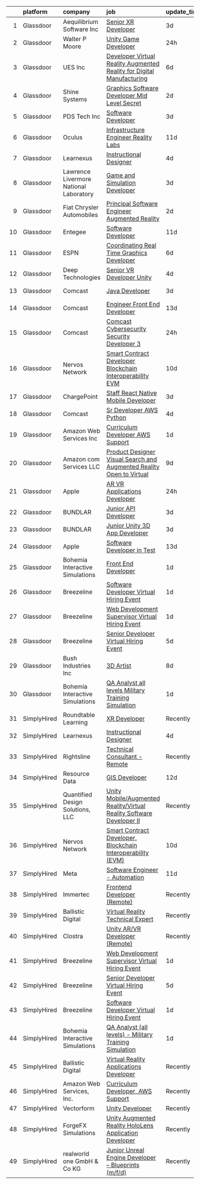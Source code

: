 

|    | platform    | company                                | job                                                                                                                                                                                                                                                                                                                                                                                                                                                                                                                                                                                                                                                                                                                                                                                                                                                                                                                                                                                                                                                                                                                                                                                                                                                                                                                                                                                                                                                                                                                                                                                                                               | update_time   | location                |
|---:|:------------|:---------------------------------------|:----------------------------------------------------------------------------------------------------------------------------------------------------------------------------------------------------------------------------------------------------------------------------------------------------------------------------------------------------------------------------------------------------------------------------------------------------------------------------------------------------------------------------------------------------------------------------------------------------------------------------------------------------------------------------------------------------------------------------------------------------------------------------------------------------------------------------------------------------------------------------------------------------------------------------------------------------------------------------------------------------------------------------------------------------------------------------------------------------------------------------------------------------------------------------------------------------------------------------------------------------------------------------------------------------------------------------------------------------------------------------------------------------------------------------------------------------------------------------------------------------------------------------------------------------------------------------------------------------------------------------------|:--------------|:------------------------|
|  1 | Glassdoor   | Aequilibrium Software Inc              | [Senior XR Developer](https://www.glassdoor.com/partner/jobListing.htm?pos=127&ao=1136043&s=58&guid=00000181e6dd19f993dcd188a5512fd7&src=GD_JOB_AD&t=SR&vt=w&ea=1&cs=1_583e833e&cb=1657435659227&jobListingId=1007988224208&jrtk=3-0-1g7jdq6h8jrov801-1g7jdq6hjg4fg800-e9b3bde823853e84-)                                                                                                                                                                                                                                                                                                                                                                                                                                                                                                                                                                                                                                                                                                                                                                                                                                                                                                                                                                                                                                                                                                                                                                                                                                                                                                                                         | 3d            | Remote                  |
|  2 | Glassdoor   | Walter P Moore                         | [Unity Game Developer](https://www.glassdoor.com/partner/jobListing.htm?pos=120&ao=1136043&s=58&guid=00000181e6dd19f993dcd188a5512fd7&src=GD_JOB_AD&t=SR&vt=w&cs=1_e1749f59&cb=1657435659226&jobListingId=1007994178150&jrtk=3-0-1g7jdq6h8jrov801-1g7jdq6hjg4fg800-a406b2601580dbc4-)                                                                                                                                                                                                                                                                                                                                                                                                                                                                                                                                                                                                                                                                                                                                                                                                                                                                                                                                                                                                                                                                                                                                                                                                                                                                                                                                             | 24h           | Houston, TX             |
|  3 | Glassdoor   | UES  Inc                               | [Developer   Virtual Reality   Augmented Reality for Digital Manufacturing](https://www.glassdoor.com/partner/jobListing.htm?pos=115&ao=1136043&s=58&guid=00000181e6dd19f993dcd188a5512fd7&src=GD_JOB_AD&t=SR&vt=w&cs=1_378c08ed&cb=1657435659226&jobListingId=1007979372217&jrtk=3-0-1g7jdq6h8jrov801-1g7jdq6hjg4fg800-e2d9c4ebb3d76261-)                                                                                                                                                                                                                                                                                                                                                                                                                                                                                                                                                                                                                                                                                                                                                                                                                                                                                                                                                                                                                                                                                                                                                                                                                                                                                        | 6d            | Dayton, OH              |
|  4 | Glassdoor   | Shine Systems                          | [Graphics Software Developer  Mid Level   Secret ](https://www.glassdoor.com/partner/jobListing.htm?pos=118&ao=1136043&s=58&guid=00000181e6dd19f993dcd188a5512fd7&src=GD_JOB_AD&t=SR&vt=w&cs=1_877b95eb&cb=1657435659226&jobListingId=1007991168901&jrtk=3-0-1g7jdq6h8jrov801-1g7jdq6hjg4fg800-8b16fb561dcdfd87-)                                                                                                                                                                                                                                                                                                                                                                                                                                                                                                                                                                                                                                                                                                                                                                                                                                                                                                                                                                                                                                                                                                                                                                                                                                                                                                                 | 2d            | Bethesda, MD            |
|  5 | Glassdoor   | PDS Tech  Inc                          | [Software Developer](https://www.glassdoor.com/partner/jobListing.htm?pos=111&ao=1110586&s=58&guid=00000181e6dd19f993dcd188a5512fd7&src=GD_JOB_AD&t=SR&vt=w&ea=1&cs=1_b8bc5058&cb=1657435659225&jobListingId=1007987377855&cpc=A65DF3A704A48F9B&jrtk=3-0-1g7jdq6h8jrov801-1g7jdq6hjg4fg800-79c86ae366134147--6NYlbfkN0BLQ6hkz6GMEPsiDV6dZwFY4wMBUE_AioakCFmtqBrqGqP687vd9SjG831nUZLdlECmusHnAOTFLnYK3N7fukINjt2QAFZ0Sgdn8HiwhyTl-el-D_fZ3zFBoXjK6-gt6Us2wmwtguWbIt4fQ8-O97xAj_qyE0M9Q_SpvDyzMHDJyUZgZcNZDE8JVh-wIMW6YXoz9lftXIDRxXJJ0fdKDC86RYBpdW-i6gxQlttJBAxP7IkzlOZA7kbdU-_Y6AkC5LDJCsmGsU6zjgCLqhwUM3-0kh0TJVTrhQBbaeI1tGMOn_rbUtS_D7sfL27gPT2b9aAJBjlRbOKONov3r4yCDVqtZ_IaJlrwRc4ldmWKi_op6p_wkConzg3GS7KpKq2TTmBSsW9yZxodkEK32tRzMtq3pbsukayHGfrTRsf3ZvsdjQcLKR-ZghGkPQuu9EKDINnrm-WB94TTEU4_to2WflCSShaMinwSXOIWmkCGWpMtLVVAOIlyyVEo-0avm6pQ5PpHWMl4WhSLPlcG9jkjqRT1fXeCUwuJproHyidjHMeZrA%3D%3D)                                                                                                                                                                                                                                                                                                                                                                                                                                                                                                                                                                                                                                                                                                                         | 3d            | Lexington, MA           |
|  6 | Glassdoor   | Oculus                                 | [Infrastructure Engineer  Reality Labs](https://www.glassdoor.com/partner/jobListing.htm?pos=107&ao=1110586&s=58&guid=00000181e6dd19f993dcd188a5512fd7&src=GD_JOB_AD&t=SR&vt=w&cs=1_6ca30476&cb=1657435659225&jobListingId=1007969937261&cpc=E521981D00147CE2&jrtk=3-0-1g7jdq6h8jrov801-1g7jdq6hjg4fg800-4b8b1fbd9aedfcde--6NYlbfkN0DYl4UJW4r1Vl7FEn6T9F-rD9lpC-0oMJVSiWjK_MGUd5ZxEn957iThda3zHpNlLYMLluXgCgchKame_mFfm5_OUmEJ0Zn6rfZ1hn1ya6iUGs6YgvqFYywatTSf5lpf05q_nk6uwtkhcgqn6VDZPo2PPWnTJ4JuoKCEK-1mEo2Huc99JtMfiNPMmw6HJ6dJ6Zmy0dk1DYyCM0oKtDKVcW5QimgCNEQWKWuQtA-_tSHc90uUb__SVb0aBx21HZ5ACminw4xgO_Bh5q592MfZ82O0PQvcj313chxZgF0kJ1SIwo-EsaKygZTMyms9jLxln-4jHGTWI81Zc2DDyBJX8zmAsMsXLZP8_Gnl9iFucLLazcp-52Q2-e5Egc6MNmcv7jsdCxHGsEAsfkvpxmqEpk6oCDtzoQMq3WJzVhO15F01E50Lc757qKAy1lJFGjK3jPTwI5F0T5Iw6UvJAUk8A4Qg-cnKrOF3bE90br2r-oB6VJxwU6WkkWaUMAXlYuLO0hqRPICaFVoVh0hOLLSjml6j95dcJyi9nyxNMGd5ux9lEHbggv95GlDy0JLoK4aafNxtCoog69C78qYvJ2pbtgfaU7pPX8GGou8CHkp0-EKaK1kvB-Yy9AG_WLEgiwoyRyZGKYsmB_ky88-_BAKS4xZI9GwMD4l3ehQ-74tHKY9QblwbWy9QUdiTS8tchN_mFlESkPqh6LI0dQ0zR6x7PHMqUwPYYTfKjalkes1y4cuo91QQxQ6HyJ3x0dq6m7IYbvFX7jQcyGadYVFpbIv-fST9JX9TOCcXNZVVYTQXu3p7EGpEP-3HPe9dW6_tQyWt01jFEQ2LJdOMxU2XqGvinYyb5zX3E5M_P0Mj184WpLc2VwDqp1xp0R3Jyu86DaP1EWpkHfZZe_64TSPXkYj_C_HrNmJjMEG27HgKO_LcyrakaIeQYegl6Ert0dR1fK45kZ8DoO2RJSoPwy2-RQKJMiN2fqiaTWkC02YMxltGq6WQaIhSigsrg62O6OsJYer-12Dnh3LDEyxnYuGxS63Ck64xn3Kv2Tl8z4X-WNnQKg0l_w%3D%3D)                                                                                                                                                                           | 11d           | Redmond, WA             |
|  7 | Glassdoor   | Learnexus                              | [Instructional Designer](https://www.glassdoor.com/partner/jobListing.htm?pos=117&ao=1136043&s=58&guid=00000181e6dd19f993dcd188a5512fd7&src=GD_JOB_AD&t=SR&vt=w&ea=1&cs=1_3851b735&cb=1657435659226&jobListingId=1007984912206&jrtk=3-0-1g7jdq6h8jrov801-1g7jdq6hjg4fg800-a177e89b1e402d65-)                                                                                                                                                                                                                                                                                                                                                                                                                                                                                                                                                                                                                                                                                                                                                                                                                                                                                                                                                                                                                                                                                                                                                                                                                                                                                                                                      | 4d            | Remote                  |
|  8 | Glassdoor   | Lawrence Livermore National Laboratory | [Game and Simulation Developer](https://www.glassdoor.com/partner/jobListing.htm?pos=116&ao=1136043&s=58&guid=00000181e6dd19f993dcd188a5512fd7&src=GD_JOB_AD&t=SR&vt=w&cs=1_ec5c10ef&cb=1657435659226&jobListingId=1007987621458&jrtk=3-0-1g7jdq6h8jrov801-1g7jdq6hjg4fg800-1cd189374170e207-)                                                                                                                                                                                                                                                                                                                                                                                                                                                                                                                                                                                                                                                                                                                                                                                                                                                                                                                                                                                                                                                                                                                                                                                                                                                                                                                                    | 3d            | Livermore, CA           |
|  9 | Glassdoor   | Fiat Chrysler Automobiles              | [Principal Software Engineer    Augmented Reality](https://www.glassdoor.com/partner/jobListing.htm?pos=106&ao=1110586&s=58&guid=00000181e6dd19f993dcd188a5512fd7&src=GD_JOB_AD&t=SR&vt=w&cs=1_92a4fd7d&cb=1657435659225&jobListingId=1007991152411&cpc=496C5EE6B32F83EE&jrtk=3-0-1g7jdq6h8jrov801-1g7jdq6hjg4fg800-ab95b55f7603cf43--6NYlbfkN0Bf15mTtHDcZqecJOUS7AbK8CTsjtn21Zi655ekC11LIjj2wtPITjtoUrEJoXWLkMcX0EmgRjMVY4zTVjw-E1vdxfsjHYXhoj2NKDZNBMfH14O4sLg-zZV7d018H0eDD1hTA0RcF2QzycCPPyZjFfMusJyZ747n1s1AStvnPY2BeeDRPvtfpeuI3_pZ-UEkCGjbX50liowYFgzO4wnXzVKOY8OAotiztb9nm4djaQLqCb1_ckYITIDLa-8BIuuvRVfmrIhzYq1EDQtQKgliMiS_DYroQirVusdTrfeOXPxagk1JUXhuBK_d990cFpZg-gVMYQo14RdiCyE_ziA3tHQDZVLzbjs1v1SfYr73389YtsUI01QWtklUKOy1JUT324USHAv63RdMsPHrHAt3kQe5oSPk3YA3Zx2mbRwxP74GD_Zm5qFYj7COvwe7Tp14TbF4LR-o4aqtMiaviKN1-AVYTPm0Et9Y2SaaOGLthQm2OYpU5M0SB0BkrYjfmz-F3y94F041JdUmOXpxg4cfsHSJvyLVK7RrVEFjV69vDjgFlvxSFBO8IwGGP_ahKgKFGb_8QMM6JB1ZuDId_gxJbyBRUOwv2A4Y2c_WVH5CH7KvzlSpagvgay0s2ia-THmTmWNe15-Pa8CIXllhAdqRnWfnKskwd_AvLjcavNZotTO7cB6yBhuXUIfnonZucM-bAfOE55qaywjZKDoGk3_InEX8eCwIaeDm9zna9PT_83SfLLL3xOvriI6wdi7M9aYI6edKAkBsgPYI1Kin9Cv7JMQEczGjRZfO3CMek61buBzZMDKDfH5YC2FV9kanZLn8zkTcmRkoru82iA5J-ZI0P9SNNgcuXQeXjfvota0yfvp47rQgpVKoWBQJMJ8D1AV90x_vubMfa445CEsNDNzLP8vV0FxQ8sw3YOwpk-KoW5GgxUB0zCPwmUxk0axUrKEOLzy1CnY1L_a5VedP8PmRPeWcBKFpyhUObMd_bq37u7dSm9dvaQbKerMFTl1Pu9MmaEGFQmdVppWHOFygo9xCL0KbkD-mgSQfolAnUAPIj2PkpGroUu-ZIs_qOKa0Ymay-sxFAz8mLVLfZ0pTybdDjOLwC3UbwGWdtWJIYYamoHyjpxDhWP9-RAF0_xydV8K49k8Zt4d1dxGs6QklfGsWilmeCBGCFHDCdQC2hzubmJgrvw%3D%3D)                                | 2d            | Auburn Hills, MI        |
| 10 | Glassdoor   | Entegee                                | [Software Developer](https://www.glassdoor.com/partner/jobListing.htm?pos=112&ao=1110586&s=58&guid=00000181e6dd19f993dcd188a5512fd7&src=GD_JOB_AD&t=SR&vt=w&ea=1&cs=1_3587ff6c&cb=1657435659226&jobListingId=1007969066831&cpc=9908D8D4413DBB8A&jrtk=3-0-1g7jdq6h8jrov801-1g7jdq6hjg4fg800-1cc9a720b2ef69ca--6NYlbfkN0D6OzZjpD_hbicRkMZwNNvvxSeL23iIfvaC4EytleQ8zDIpz0YQ5KbISa7_Zvw6kCwWk0bztT2ND0rLy8l_JgJIqC6pVja7piBhX6YVrJuEc_pBLmjUEBI6lwdoF_gJ749U6okgPYSRPvBMYDggPEVQx-S1DUfyPpyfQC37CONM7ItdCY4KIF8hpJrD5bAoE0_UNvjPaT3gBodbixfBWNN5pQK1mDW5I22-UUDt6hB9LzuB9_o0GmGVrI2VCaCqBb9RtX2POZzUZS2MFHAsXIFg6rZBY8E42cDGhMcNPCel1gwXF2006xI9RFxM1MSc_aTJH-hgW1hRenoQG4XBUUK2qG6jonXdmU7fW_x3rraViN8r7LsCDjucT1qiEfcObuSu5OV-1W28tux4HTrtEF2Wn3DHTeFUY8indBYWg_XvPeouJTtfZcT9uxFn2ZegDzxsmLfw-JVXQZe74d9CDINiBJbhldiDftuQki-q7ZBJUVYxtv6TzOTDUD3qeuaPhEE%3D)                                                                                                                                                                                                                                                                                                                                                                                                                                                                                                                                                                                                                                                                                                                                                                       | 11d           | Bedford, MA             |
| 11 | Glassdoor   | ESPN                                   | [Coordinating Real Time Graphics Developer](https://www.glassdoor.com/partner/jobListing.htm?pos=104&ao=1110586&s=58&guid=00000181e6dd19f993dcd188a5512fd7&src=GD_JOB_AD&t=SR&vt=w&cs=1_39644c9f&cb=1657435659224&jobListingId=1007980701634&cpc=F2E91DB1AE7076E1&jrtk=3-0-1g7jdq6h8jrov801-1g7jdq6hjg4fg800-2b32dda315a31b7c--6NYlbfkN0DAFTyt7pbDCC2JPO79CSdi1dIb81yjczP5qsKcZIxgiYm3-7g-689Ur9xqU8QiYHU6iGcbMZnJXywws3uOnydXQ9m4n4xiQkZxxnUT0w1SxVLLE0HAFnlDbrPADdxqIXmGtAogZ4vpBHeQzn1I1LutISAFENtNxN6Iu5ssrU5KnjfqJd294Ul73xPexcT0TX8dGeptHau2iz2ZeGbyoFrHqBZjCvyJLBp-T0x6Zv40myPN4gRoUmL_bX8pZ_vJLo5cwbmGUWA3TkFeKYdRtEy94_fGTKA3Ih3yy5Yum2zAoHQY0Lz1dgwFmCLEYYj0EHCtNfoghxTCsMfkN1FLf0olgQWs11m8hTXqJLzsYGAJy8tKcXo-gRSAP3A-w4EPojll9xcUNHTNkXKTcnmeyMBSIZMd11X4yfKaNMPsiYOxRkrNZnwgXe92yljQgy3aG-hElULGGsbE7Q%3D%3D)                                                                                                                                                                                                                                                                                                                                                                                                                                                                                                                                                                                                                                                                                                                                                                                                       | 6d            | Bristol, CT             |
| 12 | Glassdoor   | Deep Technologies                      | [Senior VR Developer  Unity ](https://www.glassdoor.com/partner/jobListing.htm?pos=105&ao=1110586&s=58&guid=00000181e6dd19f993dcd188a5512fd7&src=GD_JOB_AD&t=SR&vt=w&ea=1&cs=1_a49d2d27&cb=1657435659225&jobListingId=1007984915587&cpc=BC94DADD91C18169&jrtk=3-0-1g7jdq6h8jrov801-1g7jdq6hjg4fg800-53d2659523d2c6c4--6NYlbfkN0DfhRLDY5E7BVY3xhBTAobuSaZ3WR2SqAJ-w4NHeQGDZ4N7kqSqiwTqfZ_rggRmPMq0Gw3DaX67HJkQH-SIadOUZXQbERM4mSu_DyG5PyfUmIR0HOJ9UO89umVKprOg8JGvjRLUGuVwrXAStGLyPtsXW8VqIDeJhc8_fdegCKkQz1HvZVKevxkQtzds-RwF3LTiSbhm4XSEWapX4V5sND0X3q1E6_bF0suG_sa0-YUO27Ndni5Ev3LbPb6NqzHNpEs35X_7zJtUwnWPsJivIKGPusje3csqxB5HMW1ss4J3fx-cPoEHo7uNtwawKM-xcSwefjjARkSrZEleQfzPGst7Rfh4UcRX6TwwutP9JpeSaoqb0KGV9Gm061Jjpfp8-j4NgsuMl_eQbzplGRM_tMLGfX3ATRjjRkL39opCAXPNBdcduHWcnq3WLsRegxs80KXVfksPUsxjw74qealddEVum9ocGHQ3-jjtZxz__qvIgxDn6UCDMpeibvzDCCdUqzmsRmtZF3TDCw%3D%3D)                                                                                                                                                                                                                                                                                                                                                                                                                                                                                                                                                                                                                                                                                                                                                | 4d            | Remote                  |
| 13 | Glassdoor   | Comcast                                | [Java Developer](https://www.glassdoor.com/partner/jobListing.htm?pos=124&ao=1136043&s=58&guid=00000181e6dd19f993dcd188a5512fd7&src=GD_JOB_AD&t=SR&vt=w&cs=1_83c7509e&cb=1657435659226&jobListingId=1007987581684&jrtk=3-0-1g7jdq6h8jrov801-1g7jdq6hjg4fg800-c3f176b37b65b654-)                                                                                                                                                                                                                                                                                                                                                                                                                                                                                                                                                                                                                                                                                                                                                                                                                                                                                                                                                                                                                                                                                                                                                                                                                                                                                                                                                   | 3d            | Philadelphia, PA        |
| 14 | Glassdoor   | Comcast                                | [Engineer  Front End Developer](https://www.glassdoor.com/partner/jobListing.htm?pos=123&ao=1136043&s=58&guid=00000181e6dd19f993dcd188a5512fd7&src=GD_JOB_AD&t=SR&vt=w&cs=1_dba12170&cb=1657435659226&jobListingId=1007963896902&jrtk=3-0-1g7jdq6h8jrov801-1g7jdq6hjg4fg800-ad32c8913b2f7133-)                                                                                                                                                                                                                                                                                                                                                                                                                                                                                                                                                                                                                                                                                                                                                                                                                                                                                                                                                                                                                                                                                                                                                                                                                                                                                                                                    | 13d           | Philadelphia, PA        |
| 15 | Glassdoor   | Comcast                                | [Comcast Cybersecurity  Security Developer 3](https://www.glassdoor.com/partner/jobListing.htm?pos=109&ao=1110586&s=58&guid=00000181e6dd19f993dcd188a5512fd7&src=GD_JOB_AD&t=SR&vt=w&cs=1_1790edf2&cb=1657435659225&jobListingId=1007994250902&cpc=F5E96E35A1725171&jrtk=3-0-1g7jdq6h8jrov801-1g7jdq6hjg4fg800-52347ea0182a2b4f--6NYlbfkN0Cj-KmZPsf9w80C8b1WzNVrlanjD2SXJjxuCbUWHsXPZlTAgGmdtIUzoKTi6fK6WvaYiy5OaAoDQMbzSkAhni9_ICL8J7C6jRzOfNJ3EWfE0qFeFBhLCE5-l-LiZJENFjYZOTekw4HZwWK5aBKFNVgmg9WtKxk7yXVsrDbXHvfiX-dhXdcvC_SDGyebSJ0wddXWq4FsvcEzTHJ0UHahCiqmv-Nk1htoI4xuCMQDsMAnDn-TuDGKHHqOvTBNJVxGQbsnssHqyvR5QSHX7MQXNm1OLkGf3EvbBkXtUCk_7hsFImebe9JdHQ7dwbl8DOI2xr4wz6lpWi5Zdx_zLag4axAfTxgpZC2-DktTBMV7jbaxh8LbzUI1LZ6z1FPXN9GrcQ83mampPTj_t5iw4G2KxxxdqSJYfs5azLXG575wGDot9fI9cQbx7XkpYxnejnD4jCz1tmJ5wDsav8NxISesEjNQF31zVu2V7QWdFH5vKWwCiMcFlsS5FG8FhVBQh9wMPxchKqBxThW5y7SPrK7CR_c18mFV0_P4xc_JftPtjOl_W4VM-pZSdy7CFmUQ5b0IFpd0Ib53sPhgbuqIhohFv4rvW4WD5H-lgN_GE21XyT6jYw9mglrwZSa24fC6NC3hY3wO5ZS9KunVKeShhsWjampIeXY3-i5OLiRuT_2PRb7-sJvFYFxPTQliTI-ll_YEE8NcPm30loLD06zo_LJIbBQlob5txj102oziYhydSnJvR_tixGzGrBoatdyjllZH-JDv4zH-ZU-0RJjJlY8hjATkkdZuQF5ijV5l4O7bmzlp1kct1puQTl65lcB9yyTMl2JzWYkZGnsNsGUkANX0pJYIsDmiCEy07aV6B8Mkn1GNHjxXLwe1GWNdwsNHquncVfgfSC4-Qzi9vn1WXhU2b_p0DjrooDlTjZbSXYMSZ6ufXnnKDkvgM82CmmOFhemq668wKud9S-CZ35aUvkKj3ObNCapj3qDrZp2rp8yG-niIqJ04pvdhKbF3Jf-Gw8temDvJm07ZQD6fowzP2Kk4LNouNxGrJ5oKNlV--OH2e_G8izaCcBeY-N-CNjFF47Sz2b0V34ZpN6LvVc1mKHC-GPclw6u8mFy2kksFD_48HDqTiNGK9NjzJ__91_6ztq2ZGgeXDmeFu7EuTz3c2uo2kX63mehRvHIGFuiLRiQ6ngkl_BbBhCKz8VB6DGxMwASwhXvWbP_EIqI7wWc11ODkxbzb) | 24h           | Philadelphia, PA        |
| 16 | Glassdoor   | Nervos Network                         | [Smart Contract Developer  Blockchain Interoperability  EVM ](https://www.glassdoor.com/partner/jobListing.htm?pos=121&ao=1136043&s=58&guid=00000181e6dd19f993dcd188a5512fd7&src=GD_JOB_AD&t=SR&vt=w&ea=1&cs=1_aa39adf8&cb=1657435659226&jobListingId=1007970990431&jrtk=3-0-1g7jdq6h8jrov801-1g7jdq6hjg4fg800-c6f3ba3bafd5b10d-)                                                                                                                                                                                                                                                                                                                                                                                                                                                                                                                                                                                                                                                                                                                                                                                                                                                                                                                                                                                                                                                                                                                                                                                                                                                                                                 | 10d           | Remote                  |
| 17 | Glassdoor   | ChargePoint                            | [Staff React   Native Mobile Developer](https://www.glassdoor.com/partner/jobListing.htm?pos=119&ao=1136043&s=58&guid=00000181e6dd19f993dcd188a5512fd7&src=GD_JOB_AD&t=SR&vt=w&cs=1_1bd48d14&cb=1657435659226&jobListingId=1007987974480&jrtk=3-0-1g7jdq6h8jrov801-1g7jdq6hjg4fg800-eecd25886758d456-)                                                                                                                                                                                                                                                                                                                                                                                                                                                                                                                                                                                                                                                                                                                                                                                                                                                                                                                                                                                                                                                                                                                                                                                                                                                                                                                            | 3d            | Campbell, CA            |
| 18 | Glassdoor   | Comcast                                | [Sr Developer  AWS  Python ](https://www.glassdoor.com/partner/jobListing.htm?pos=108&ao=1110586&s=58&guid=00000181e6dd19f993dcd188a5512fd7&src=GD_JOB_AD&t=SR&vt=w&cs=1_cbdb6bea&cb=1657435659225&jobListingId=1007985860227&cpc=7E69D0A57279CD4B&jrtk=3-0-1g7jdq6h8jrov801-1g7jdq6hjg4fg800-bcae0c6d334d5011--6NYlbfkN0Cj-KmZPsf9w80C8b1WzNVrlanjD2SXJjxuCbUWHsXPZlTAgGmdtIUzoKTi6fK6WvY6sxk7xe5mlX1N1Sy-6km0CefS0Rvive94Kj_yXslyaygsDRgi1XdKBS3NCAfu-thGUSRN7xKc-UvE-8ePBP6HfAOj-aZFGbY09eQrBqGux4fXa_ZZ5Vjx94eXxNdxvfjZuJajfxMazeXEAfaSNK9Eaxt9u7twcKRksSf-mD4YT9DI80txo7A_q3RbmV29XGRLN67yFL2veC2RkALEXJ3peGC6lLr_keTVbrl5-6hp5BFVv5VmNSxG0JiC7__NmLC5VWiyTK8XexQ72k5ehDju-OKMmet76mrDcA0wUlTDtQtvogBCDdwqy-Q8Ae-tnLmrM1sqd3sOGUGLnBaOkg1VMU83K97bIQ0QqJt9Y9MtHFUP6jvjK045uVGJ4LFCwXFcp3pwBEqmJlE8fggJnpYhqqDe5ef6BnXxbFqrAeTAVZPecW1e6aSeyIYXnD4N7bg_-BPALotkqLWM_he-4SKVmoMHRWpEH3Ol3Yt_tE59tHmyJoxPtw_AO8pJaFV8kdaGXZNwq-3alSA8eh_VI2v6ntdzfU_G2wL0Ff1tnLP4QvFp6NL06-lYqht3nnqa9mdqxEfEhZ-wopcMsO1q5fhZeXlXRaa7Af6HEIflczeu-v-ZEXI-Sy61ri-fyaDShZ-AYH_b8TFMOntFU1vp5LYz2F958jlj6u1aLGZ7aXNBgCx7g_SMFfQ8mcEjhNCX_A2MK_LPxc-nY6zy4tdy7Ru0glO1AeYfJ9-ytPfXTByvvMEzdvsXYdKTso7E1XNdhjNR3-tyd0K5pfGRLE3dKopoZ3sLPDRyp1eFsXRWHHV2UjTxa-MdysLviDCVY-3pGTcL-GFVIC6Sy4mJF4zrqWluTiGwSLfWtG9ilxhpjqZrTD7CWFGvpCQO6dpSe35Kdef_1rPb6Bmzu2Der72-J0zi9CNp9AYtkChAyVF8Rv_9oIOXA_Np-dnvhAgXQMEAT8ChX1J0fKwe2SzE5_YRKWd4OWokDhg-i6tF8A9HVxVF9EHV_M83b0CyPzl8_A2GnlelstWX6LpRdaBxoc7x8WJ-Nrva_pj58L4WXcU4BwWIIVQyP4Dllq92NL10Yh43xv7sgCg2Uunyp6uEldLFYQInt7XjDT0Y6RE%3D)                                                                    | 4d            | Philadelphia, PA        |
| 19 | Glassdoor   | Amazon Web Services  Inc               | [Curriculum Developer  AWS Support](https://www.glassdoor.com/partner/jobListing.htm?pos=126&ao=1136043&s=58&guid=00000181e6dd19f993dcd188a5512fd7&src=GD_JOB_AD&t=SR&vt=w&cs=1_8d33374f&cb=1657435659227&jobListingId=1007993476834&jrtk=3-0-1g7jdq6h8jrov801-1g7jdq6hjg4fg800-0d052afa27f6d646-)                                                                                                                                                                                                                                                                                                                                                                                                                                                                                                                                                                                                                                                                                                                                                                                                                                                                                                                                                                                                                                                                                                                                                                                                                                                                                                                                | 1d            | Remote                  |
| 20 | Glassdoor   | Amazon com Services LLC                | [Product Designer  Visual Search and Augmented Reality  Open to Virtual ](https://www.glassdoor.com/partner/jobListing.htm?pos=128&ao=1136043&s=58&guid=00000181e6dd19f993dcd188a5512fd7&src=GD_JOB_AD&t=SR&vt=w&cs=1_ac515767&cb=1657435659227&jobListingId=1007972412257&jrtk=3-0-1g7jdq6h8jrov801-1g7jdq6hjg4fg800-38aa709dd8ee3159-)                                                                                                                                                                                                                                                                                                                                                                                                                                                                                                                                                                                                                                                                                                                                                                                                                                                                                                                                                                                                                                                                                                                                                                                                                                                                                          | 9d            | Palo Alto, CA           |
| 21 | Glassdoor   | Apple                                  | [AR VR Applications Developer](https://www.glassdoor.com/partner/jobListing.htm?pos=114&ao=1136043&s=58&guid=00000181e6dd19f993dcd188a5512fd7&src=GD_JOB_AD&t=SR&vt=w&cs=1_4bbc7226&cb=1657435659226&jobListingId=1007994885818&jrtk=3-0-1g7jdq6h8jrov801-1g7jdq6hjg4fg800-4d2458a360bf4323-)                                                                                                                                                                                                                                                                                                                                                                                                                                                                                                                                                                                                                                                                                                                                                                                                                                                                                                                                                                                                                                                                                                                                                                                                                                                                                                                                     | 24h           | Cupertino, CA           |
| 22 | Glassdoor   | BUNDLAR                                | [Junior API Developer](https://www.glassdoor.com/partner/jobListing.htm?pos=125&ao=1136043&s=58&guid=00000181e6dd19f993dcd188a5512fd7&src=GD_JOB_AD&t=SR&vt=w&cs=1_8188e028&cb=1657435659227&jobListingId=1007986583910&jrtk=3-0-1g7jdq6h8jrov801-1g7jdq6hjg4fg800-bfbacfb04bfee550-)                                                                                                                                                                                                                                                                                                                                                                                                                                                                                                                                                                                                                                                                                                                                                                                                                                                                                                                                                                                                                                                                                                                                                                                                                                                                                                                                             | 3d            | Chicago, IL             |
| 23 | Glassdoor   | BUNDLAR                                | [Junior Unity 3D App Developer](https://www.glassdoor.com/partner/jobListing.htm?pos=122&ao=1136043&s=58&guid=00000181e6dd19f993dcd188a5512fd7&src=GD_JOB_AD&t=SR&vt=w&cs=1_f038a338&cb=1657435659226&jobListingId=1007986583896&jrtk=3-0-1g7jdq6h8jrov801-1g7jdq6hjg4fg800-50f9f1a49298fc1d-)                                                                                                                                                                                                                                                                                                                                                                                                                                                                                                                                                                                                                                                                                                                                                                                                                                                                                                                                                                                                                                                                                                                                                                                                                                                                                                                                    | 3d            | Chicago, IL             |
| 24 | Glassdoor   | Apple                                  | [Software Developer in Test](https://www.glassdoor.com/partner/jobListing.htm?pos=110&ao=1110586&s=58&guid=00000181e6dd19f993dcd188a5512fd7&src=GD_JOB_AD&t=SR&vt=w&cs=1_95f109a0&cb=1657435659225&jobListingId=1007965233608&cpc=2CAED5C921A5F994&jrtk=3-0-1g7jdq6h8jrov801-1g7jdq6hjg4fg800-2d5150b56ce660db--6NYlbfkN0BvKrLyj5gPmtZO9T8euul8TCxuuKNOtzRJOomxnwSEodTz2Bc-sPZlbtkML8D-m4rgwDOQs48OFgIdZw4kPA3JQnDRPdqwepWP60EVyi8nHl1s-LQmrHZAz_TPp7Qw-dnz1w1EAX2U6FfqOYuf1I0pfgX6VvvRNjBefycHOGl0BZCUA0sf41YTcWBlwJxzjlAcSN4X0_MB8Bd_Ne7uq_VVp8mhBFbaNr3aUt3j7QDk8gOCEzILc9dKzNzkJV6xtHPJBRwSoZlrmPDBrt6M1xaGzj7ciY-iBJGaZ3X7-ws7wm_BKV-v8KjYdJ2yNU7ezOVKL0bMK5yk-Aw_u2LHcGAj366qOn8JJNx07w3wWH8TKLEZTe4vKswJwxmLxsQjXVhu4vmMjZebGS0fTp7899-ZprzTYXtyuco2YjzogIXcbduQMyDLHUGOiU5LVvTP9DaxGpwE5engtSYM440VThFJuU58k0PJF2eMtMnrxrs82Sod16E5omqy49wTFQznb78EcznOEukkygf21QNRqcqyh5viJfMwvk4GT3-Q-23xHngOKmMa2-BAN9muMdlkbQKe4nnOX4nFvJsoNmeyK5Sk-P8AMZE6XIal0WUMuvUc-Zh4J1n8kUuA-uLDlh10GRjdR9neXBECBvBD7Ii7DGoNQSO64ugNaBaWSwvi9ZfONP0zvYq9STMHI742KmFkRuGnSxQrbevMoKZyE53uQ-Bzn2SSM4sud2caomGTCvcHQWHe89sFVHnwgqVx21UPaq82EjCcn-q_1_zLU4f14BjZaAslAG7Ajr0v2arMvcEwVx4EFP52OeETXT-q4HwlxasmBMf82gonLJvzeVqEUWg3MyMm4d4xXs-qLrNsDJlSK3ZHL-BRRck-ysnh8iKVeY0MzdsXIAmkC1h5KzY8ITea5wlVm0z4xmcry6fsNrjS6QS0Bkh5ySdPUCZjlBYYoyMOSdqdNN5Muw%3D%3D)                                                                                                                                                                                                                                                                                      | 13d           | Boulder, CO             |
| 25 | Glassdoor   | Bohemia Interactive Simulations        | [Front End Developer](https://www.glassdoor.com/partner/jobListing.htm?pos=113&ao=1136043&s=58&guid=00000181e6dd19f993dcd188a5512fd7&src=GD_JOB_AD&t=SR&vt=w&ea=1&cs=1_8f2c7cca&cb=1657435659226&jobListingId=1007993437224&jrtk=3-0-1g7jdq6h8jrov801-1g7jdq6hjg4fg800-995f31a953b0bb43-)                                                                                                                                                                                                                                                                                                                                                                                                                                                                                                                                                                                                                                                                                                                                                                                                                                                                                                                                                                                                                                                                                                                                                                                                                                                                                                                                         | 1d            | Pittsburgh, PA          |
| 26 | Glassdoor   | Breezeline                             | [Software Developer Virtual Hiring Event](https://www.glassdoor.com/partner/jobListing.htm?pos=101&ao=1110586&s=58&guid=00000181e6dd19f993dcd188a5512fd7&src=GD_JOB_AD&t=SR&vt=w&cs=1_4a7ce6e4&cb=1657435659223&jobListingId=1007993080519&cpc=1C967DB09382870A&jrtk=3-0-1g7jdq6h8jrov801-1g7jdq6hjg4fg800-5a17208ec9469963--6NYlbfkN0Btxs39KmTzjw_u_hUXcyTcLpNeUj18C2Nw5A7DCW0FWKwFVAaSG6fO4_rMqSwY3Q0N3_teJUjWj0XV2LbniZjbQuQJCmvWOSk1R3LqvJ86QktDYRhXdDBrvQpyEt7pp8OWqoNht_SNok-dVj0htRwW8xABf-_E1srFCB--EhAX2LidjjBXHclO3u3IpwPiS0eS2FUsudyD-aGQZk4lceXA8KaQiMv5P8DoxHsSibPCar0FtSai2tIC73hilrnsOHMZPTvCb0pkvurO75oPP7cP5IdHgbcQ2bnW5i1vke4CNE-IIXfIGy4kfednVD7COJK9lXC9hI5t3ANezqy0mNLm6HPc02nH_i2ovVwjIrq27-2MSHyFymtFysAe0LR4MMDmOV6UZJg0iec9HSxvaz7MrUQ-l4WP_Tj4uUyNBoe9JpOur5UrG1t2hB1Abpqj47Fm_4r588MOoc-TGQqyJNDFyP7MTcrAMOlU8nrKDUK7SEMSYGmt6JnlG-a_paNrkWn_GHBPAIjNZfEO8FxgxTrk-LhIdzZJWswn-0c6kmF5nggo9OQgkPNE4lf4sA0HxqgEwJ5l4FAtKKQFOUsenc4D06RFCLdo-ItRBGIVKeWPL_964ToPB-_1eyfkI3lJ3e7bXfgCCKz1_bjpsVAllisccOvKwL441D3FFUOGVyZ2jEjEAosOxmXSj1sfvnr9Eq4MXkhu6SVrXDwti3vGiLToUGRW6qVF5h1DDnh3Ab7nyLeOxLi01CrB)                                                                                                                                                                                                                                                                                                                                                                                                                                                                                                     | 1d            | Boston, MA              |
| 27 | Glassdoor   | Breezeline                             | [Web Development Supervisor Virtual Hiring Event](https://www.glassdoor.com/partner/jobListing.htm?pos=102&ao=1110586&s=58&guid=00000181e6dd19f993dcd188a5512fd7&src=GD_JOB_AD&t=SR&vt=w&cs=1_7433b450&cb=1657435659223&jobListingId=1007993080536&cpc=8FD290EE32F4392F&jrtk=3-0-1g7jdq6h8jrov801-1g7jdq6hjg4fg800-8a643639c71f5f49--6NYlbfkN0Btxs39KmTzjw_u_hUXcyTcLpNeUj18C2Nw5A7DCW0FWKwFVAaSG6fO4_rMqSwY3Q0N3_teJUjWj4fS18UGTuLAgbiLzQpyqaB45iVwfBvDz0T2sRq3Zvp4Omv9xfL9IqsqFArjZeHwUAhAwjeaFSczkNbaaOKDN-JF-ApIkNzVDY4YdHVh_3y5RH3IVAgxRKU2AT8iHwoJo7r7fUDiy5DCV9m0NJAbk9o-0k3CkiUjSeryaV9OaCp-bjG0fYxUXWXJbmfGRm0P45NoydBeuum8q8KR5OjyvECqcUqUdiyaKXzVJBHjVKrrlaS0Wy-FEup65Q2s_9EareG0QkrVbF4XJRRsRdpnWCssVSnIqZxBTpe_64uqzfQIBD3ka5gnBMfcdcg-_okCpxtw1yneHN19nK-pZH7gvk17oPrjXtnXTiIdqKEkCq1nluga30qs1u6h_KkreLpbCV_Nl3jH1hTHP1F2vcx1HO9HLbAdbQyJ6fD2gjA64jmxx9hEBVFJ6V0uMgv8fugoA2NU_B3B5BrgODh7fzuOXzYaxTselpyIPWEcixd3_YrR6JpW1aerX4KGQNY1Of9CHZQpsn-1cnyQQ5vzUTgbrnfVrTuTUKXcdhgqsyMuzd9p2Fg-2HJHarEgMgSncX-E3tryK6e_h-JI-FGsWHbZDOvc4rpXv0mtLB1xdEkH7ZFHoKgugRID7pVSiXeSEd5JvvMgnkJTADhdiRPSkL-ecAm3qqGy6Y2SJeICe2Iy0CFQ)                                                                                                                                                                                                                                                                                                                                                                                                                                                                                             | 1d            | Boston, MA              |
| 28 | Glassdoor   | Breezeline                             | [Senior Developer Virtual Hiring Event](https://www.glassdoor.com/partner/jobListing.htm?pos=103&ao=1110586&s=58&guid=00000181e6dd19f993dcd188a5512fd7&src=GD_JOB_AD&t=SR&vt=w&cs=1_0c4fa792&cb=1657435659224&jobListingId=1007983983056&cpc=A864F1C783A2F1C4&jrtk=3-0-1g7jdq6h8jrov801-1g7jdq6hjg4fg800-d471734498db2641--6NYlbfkN0Btxs39KmTzjw_u_hUXcyTcLpNeUj18C2Nw5A7DCW0FWKwFVAaSG6fO4_rMqSwY3Q0IrC3zt-uHirSG-ibfy-zHN0YykIzre03b625hdlxOJIYCEMXwobAqzpq9UiGfXcMDYDAwsFdoKtyE_kIcn06KmKS67C1dmmCHR1ldjMZffx2JHCBNHqvBsJHv0zQJyYHJ22lvw18UFYaHU5TWV2jk8g0WVeDdvVE0NErTru3w0PTE5yXlfJ1GBMFakEWVEJxL7GbCp6QAeR2m6iK088_oTSxjGGNdndo3rcofJwsWQX2PQIPjWr1abhfQoC3gLFBw8JOERYcXUKPygs7-rD1NLg5vtym4EDe0pmdP8lBYQml6Z4ARlGun3gTXp1dDFIq5RzZyNNHw4CMnwMaYeTycvfv6l33R5jqNhKxi3gJyBY2SG4k6MYrqiI7nsdKVKnvAIdGckpXVh9YU6EiiHVYA-Akz6zNAoU0-orhIBr134r12gBZLn15U5uSaiQKWvjkv2_gnFINCZ4rv-zyUQdrpy7d0jor7KnusEGQVWF3vusSUsO4-IvOcynXLNXeDAJPO7njLwIJrveokdoEWk-6aW4My8Zk-KYDBpO4-t9GNWCCTCtX_X7AqZa2GVyFFp2k8gmWI21LZ_EC8q61xFJoI6eK8xW5zQmPpSGJP_SwhRRXctk91ljVi0Vs21RdUbYPD9kBjfX2Pua5xDpM3PUg5zjSLUzuU4KqePbDtAp9fH7K0nfpaKtk1)                                                                                                                                                                                                                                                                                                                                                                                                                                                                                                       | 5d            | Quincy, MA              |
| 29 | Glassdoor   | Bush Industries  Inc                   | [3D Artist](https://www.glassdoor.com/partner/jobListing.htm?pos=129&ao=1136043&s=58&guid=00000181e6dd19f993dcd188a5512fd7&src=GD_JOB_AD&t=SR&vt=w&ea=1&cs=1_e07b1689&cb=1657435659227&jobListingId=1007977275239&jrtk=3-0-1g7jdq6h8jrov801-1g7jdq6hjg4fg800-0ec8095e828bd05b-)                                                                                                                                                                                                                                                                                                                                                                                                                                                                                                                                                                                                                                                                                                                                                                                                                                                                                                                                                                                                                                                                                                                                                                                                                                                                                                                                                   | 8d            | Remote                  |
| 30 | Glassdoor   | Bohemia Interactive Simulations        | [QA Analyst  all levels    Military Training Simulation](https://www.glassdoor.com/partner/jobListing.htm?pos=130&ao=1136043&s=58&guid=00000181e6dd19f993dcd188a5512fd7&src=GD_JOB_AD&t=SR&vt=w&ea=1&cs=1_17c45bf9&cb=1657435659227&jobListingId=1007993437230&jrtk=3-0-1g7jdq6h8jrov801-1g7jdq6hjg4fg800-504b57451e930815-)                                                                                                                                                                                                                                                                                                                                                                                                                                                                                                                                                                                                                                                                                                                                                                                                                                                                                                                                                                                                                                                                                                                                                                                                                                                                                                      | 1d            | Orlando, FL             |
| 31 | SimplyHired | Roundtable Learning                    | [XR Developer](https://www.simplyhired.com/job/wOQuZ9koRYUSm1hEeqD5cBAg2gv6ZaNx9lP6DooZsrvy6adzC62lYg?q=virtual+reality+developer)                                                                                                                                                                                                                                                                                                                                                                                                                                                                                                                                                                                                                                                                                                                                                                                                                                                                                                                                                                                                                                                                                                                                                                                                                                                                                                                                                                                                                                                                                                | Recently      | Chagrin Falls, OH       |
| 32 | SimplyHired | Learnexus                              | [Instructional Designer](https://www.simplyhired.com/job/gUDVwDBfPJqH2dUukpkpdQ_fFOZ3XNgSzoEAmZiKjtJlDDcU7I-pag?q=virtual+reality+developer)                                                                                                                                                                                                                                                                                                                                                                                                                                                                                                                                                                                                                                                                                                                                                                                                                                                                                                                                                                                                                                                                                                                                                                                                                                                                                                                                                                                                                                                                                      | 4d            | Remote                  |
| 33 | SimplyHired | Rightsline                             | [Technical Consultant - Remote](https://www.simplyhired.com/job/d1L2qTViqbFJChz7t5NWif5pgwv31fw__zT6SCWvWr65KSIupvqq-g?q=virtual+reality+developer)                                                                                                                                                                                                                                                                                                                                                                                                                                                                                                                                                                                                                                                                                                                                                                                                                                                                                                                                                                                                                                                                                                                                                                                                                                                                                                                                                                                                                                                                               | Recently      | Los Angeles, CA         |
| 34 | SimplyHired | Resource Data                          | [GIS Developer](https://www.simplyhired.com/job/eXXuhMZMZ4yMTgUzAOzQkne5Y_sICI7f7-JWYH96olJep409Sjs1KQ?q=virtual+reality+developer)                                                                                                                                                                                                                                                                                                                                                                                                                                                                                                                                                                                                                                                                                                                                                                                                                                                                                                                                                                                                                                                                                                                                                                                                                                                                                                                                                                                                                                                                                               | 12d           | Anchorage, AK           |
| 35 | SimplyHired | Quantified Design Solutions, LLC       | [Unity Mobile/Augmented Reality/Virtual Reality Software Developer II](https://www.simplyhired.com/job/7t6CFdb7aB7ekjwk1cZ9W3pmTSQzOO8XZh2rrSTTgStITmTxrorfig?q=virtual+reality+developer)                                                                                                                                                                                                                                                                                                                                                                                                                                                                                                                                                                                                                                                                                                                                                                                                                                                                                                                                                                                                                                                                                                                                                                                                                                                                                                                                                                                                                                        | Recently      | Remote                  |
| 36 | SimplyHired | Nervos Network                         | [Smart Contract Developer, Blockchain Interoperability (EVM)](https://www.simplyhired.com/job/v21UCP1Ykrd2se4y_7OKFdLBtlh4CJ_UocufbrvQOMgKygn2Vu8jhg?q=virtual+reality+developer)                                                                                                                                                                                                                                                                                                                                                                                                                                                                                                                                                                                                                                                                                                                                                                                                                                                                                                                                                                                                                                                                                                                                                                                                                                                                                                                                                                                                                                                 | 10d           | Remote                  |
| 37 | SimplyHired | Meta                                   | [Software Engineer - Automation](https://www.simplyhired.com/job/FqtFubzXVeOlbQw479u9sooOS1ImXbJopV7H7Cr6KCDIxTTCwMO1Dw?q=virtual+reality+developer)                                                                                                                                                                                                                                                                                                                                                                                                                                                                                                                                                                                                                                                                                                                                                                                                                                                                                                                                                                                                                                                                                                                                                                                                                                                                                                                                                                                                                                                                              | 11d           | Remote                  |
| 38 | SimplyHired | Immertec                               | [Frontend Developer (Remote)](https://www.simplyhired.com/job/YT5UPGaMqmLFVW6Bf-7Gadd_T3HkDeiPjXQ8dzI_fh5FEsy8cMrj5A?q=virtual+reality+developer)                                                                                                                                                                                                                                                                                                                                                                                                                                                                                                                                                                                                                                                                                                                                                                                                                                                                                                                                                                                                                                                                                                                                                                                                                                                                                                                                                                                                                                                                                 | Recently      | United States           |
| 39 | SimplyHired | Ballistic Digital                      | [Virtual Reality Technical Expert](https://www.simplyhired.com/job/3_Z9PvPR1KdAK9FvakgJUX5eoOunP3Vdusvs2xDkQg0VEPa7Ew4k8g?q=virtual+reality+developer)                                                                                                                                                                                                                                                                                                                                                                                                                                                                                                                                                                                                                                                                                                                                                                                                                                                                                                                                                                                                                                                                                                                                                                                                                                                                                                                                                                                                                                                                            | Recently      | Williamsburg, VA        |
| 40 | SimplyHired | Clostra                                | [Unity AR/VR Developer (Remote)](https://www.simplyhired.com/job/Z1VKUCQBOT3Ts7GmKbQNA3IybBKS6Sth5WXSkNoNgd8tAb_Jg26Wpg?q=virtual+reality+developer)                                                                                                                                                                                                                                                                                                                                                                                                                                                                                                                                                                                                                                                                                                                                                                                                                                                                                                                                                                                                                                                                                                                                                                                                                                                                                                                                                                                                                                                                              | Recently      | Remote                  |
| 41 | SimplyHired | Breezeline                             | [Web Development Supervisor Virtual Hiring Event](https://www.simplyhired.com/job/NWmQz-bvIFXRCw4AQsKzyS7ZsFJWcuCbIQ2ttqVfslntfwTXCx2-pg?q=virtual+reality+developer)                                                                                                                                                                                                                                                                                                                                                                                                                                                                                                                                                                                                                                                                                                                                                                                                                                                                                                                                                                                                                                                                                                                                                                                                                                                                                                                                                                                                                                                             | 1d            | Boston, MA              |
| 42 | SimplyHired | Breezeline                             | [Senior Developer Virtual Hiring Event](https://www.simplyhired.com/job/TFNr5W5xtYuSMPHEQudI6OjXWWeKFGgAhiaVRv9UAWmbThqxW_ZYZg?q=virtual+reality+developer)                                                                                                                                                                                                                                                                                                                                                                                                                                                                                                                                                                                                                                                                                                                                                                                                                                                                                                                                                                                                                                                                                                                                                                                                                                                                                                                                                                                                                                                                       | 5d            | Quincy, MA              |
| 43 | SimplyHired | Breezeline                             | [Software Developer Virtual Hiring Event](https://www.simplyhired.com/job/65U3lisEegBjCaeEGUyGYM3AWLHeDuoK1r6XgD7GGMsmO4nh6Q48dw?q=virtual+reality+developer)                                                                                                                                                                                                                                                                                                                                                                                                                                                                                                                                                                                                                                                                                                                                                                                                                                                                                                                                                                                                                                                                                                                                                                                                                                                                                                                                                                                                                                                                     | 1d            | Boston, MA              |
| 44 | SimplyHired | Bohemia Interactive Simulations        | [QA Analyst (all levels) - Military Training Simulation](https://www.simplyhired.com/job/wqS96pJ_Jtni-LMV7w05q2EpNn3Ukzn2gzHNaC6qzTmkdMHpT25nCg?q=virtual+reality+developer)                                                                                                                                                                                                                                                                                                                                                                                                                                                                                                                                                                                                                                                                                                                                                                                                                                                                                                                                                                                                                                                                                                                                                                                                                                                                                                                                                                                                                                                      | 1d            | Orlando, FL +1 location |
| 45 | SimplyHired | Ballistic Digital                      | [Virtual Reality Applications Developer](https://www.simplyhired.com/job/lBawErp-BqBKAThpKFtvsOhq3maz3qc7kXbGO0MHNmiTxtfU6ifsOQ?q=virtual+reality+developer)                                                                                                                                                                                                                                                                                                                                                                                                                                                                                                                                                                                                                                                                                                                                                                                                                                                                                                                                                                                                                                                                                                                                                                                                                                                                                                                                                                                                                                                                      | Recently      | Williamsburg, VA        |
| 46 | SimplyHired | Amazon Web Services, Inc.              | [Curriculum Developer, AWS Support](https://www.simplyhired.com/job/HK8u_W1s0Qj0XDr9nNnkhPX9sMTG6alrgg3-o7yRflu5mLBMl-pugg?q=virtual+reality+developer)                                                                                                                                                                                                                                                                                                                                                                                                                                                                                                                                                                                                                                                                                                                                                                                                                                                                                                                                                                                                                                                                                                                                                                                                                                                                                                                                                                                                                                                                           | Recently      | Remote                  |
| 47 | SimplyHired | Vectorform                             | [Unity Developer](https://www.simplyhired.com/job/Y-lwuRPv52-7OMCTN1P0OnDUz5X9Dx0dunctrkPGMbDdNCpeFCOmrA?q=virtual+reality+developer)                                                                                                                                                                                                                                                                                                                                                                                                                                                                                                                                                                                                                                                                                                                                                                                                                                                                                                                                                                                                                                                                                                                                                                                                                                                                                                                                                                                                                                                                                             | Recently      | Remote                  |
| 48 | SimplyHired | ForgeFX Simulations                    | [Unity Augmented Reality HoloLens Application Developer](https://www.simplyhired.com/job/B57CKuMHiLAowz6F36Bn81d5fjPdIOPLau78tKhABCGYyjNZ7ZKgzw?q=virtual+reality+developer)                                                                                                                                                                                                                                                                                                                                                                                                                                                                                                                                                                                                                                                                                                                                                                                                                                                                                                                                                                                                                                                                                                                                                                                                                                                                                                                                                                                                                                                      | Recently      | Remote                  |
| 49 | SimplyHired | realworld one GmbH & Co KG             | [Junior Unreal Engine Developer – Blueprints (m/f/d)](https://www.simplyhired.com/job/H2rlpjI94ByxelMAay-okMt8W8U885ZFqKmTh28cY0jZYYBO0O0Mwg?q=virtual+reality+developer)                                                                                                                                                                                                                                                                                                                                                                                                                                                                                                                                                                                                                                                                                                                                                                                                                                                                                                                                                                                                                                                                                                                                                                                                                                                                                                                                                                                                                                                         | Recently      | Remote                  |